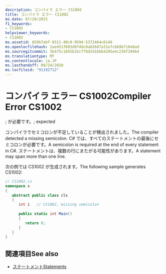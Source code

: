 ```yaml
---
description: コンパイラ エラー CS1002
title: コンパイラ エラー CS1002
ms.date: 07/20/2015
f1_keywords:
- CS1002
helpviewer_keywords:
- CS1002
ms.assetid: 659b7abf-9311-40c9-9594-5372464c6148
ms.openlocfilehash: 2ae451f603d07ddc0a02687a31e7cbb9b710e8ad
ms.sourcegitcommit: 5b475c1855b32cf78d2d1bbb4295e4c236f39464
ms.translationtype: MT
ms.contentlocale: ja-JP
ms.lasthandoff: 09/24/2020
ms.locfileid: "91192712"
---
```

# <a name="compiler-error-cs1002"></a><span data-ttu-id="783c3-103">コンパイラ エラー CS1002</span><span class="sxs-lookup"><span data-stu-id="783c3-103">Compiler Error CS1002</span></span>

<span data-ttu-id="783c3-104">; が必要です。</span><span class="sxs-lookup"><span data-stu-id="783c3-104">; expected</span></span>  
  
 <span data-ttu-id="783c3-105">コンパイラでセミコロンが不足していることが検出されました。</span><span class="sxs-lookup"><span data-stu-id="783c3-105">The compiler detected a missing semicolon.</span></span> <span data-ttu-id="783c3-106">C# では、すべてのステートメントの最後にセミコロンが必要です。</span><span class="sxs-lookup"><span data-stu-id="783c3-106">A semicolon is required at the end of every statement in C#.</span></span> <span data-ttu-id="783c3-107">ステートメントは、複数の行にまたがる可能性があります。</span><span class="sxs-lookup"><span data-stu-id="783c3-107">A statement may span more than one line.</span></span>  
  
 <span data-ttu-id="783c3-108">次の例では CS1002 が生成されます。</span><span class="sxs-lookup"><span data-stu-id="783c3-108">The following sample generates CS1002:</span></span>  
  
```csharp  
// CS1002.cs  
namespace x  
{  
   abstract public class clx  
   {  
      int i   // CS1002, missing semicolon  
  
      public static int Main()  
      {  
         return 0;  
      }  
   }  
}  
```  
  
## <a name="see-also"></a><span data-ttu-id="783c3-109">関連項目</span><span class="sxs-lookup"><span data-stu-id="783c3-109">See also</span></span>

- [<span data-ttu-id="783c3-110">ステートメント</span><span class="sxs-lookup"><span data-stu-id="783c3-110">Statements</span></span>](../programming-guide/statements-expressions-operators/statements.md)
